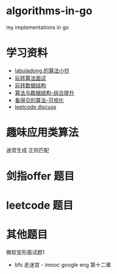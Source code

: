 # algorithms-in-go

my implementations in go


# 学习资料

- [labuladong 的算法小抄](https://github.com/labuladong/fucking-algorithm)
- [玩转算法面试](https://coding.imooc.com/class/82.html)
- [玩转数据结构](https://class.imooc.com/datastructure#Anchor)
- [算法与数据结构-综合提升](https://coding.imooc.com/class/71.html)
- [看得见的算法-可视化](https://coding.imooc.com/class/138.html)
- [leetcode discuss](leetcode.com)

# 趣味应用类算法

迷宫生成
正则匹配

# 剑指offer 题目


# leetcode 题目

# 其他题目

微软变形面试题1

- bfs 走迷宫 - imooc google eng 第十二章

